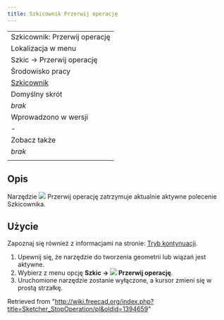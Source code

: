 ```yaml
---
title: Szkicownik Przerwij operację
---
```

|  |
| --- |
| Szkicownik: Przerwij operację |
| Lokalizacja w menu |
| Szkic → Przerwij operację |
| Środowisko pracy |
| [Szkicownik](/Sketcher_Workbench/pl "Sketcher Workbench/pl") |
| Domyślny skrót |
| *brak* |
| Wprowadzono w wersji |
| - |
| Zobacz także |
| *brak* |
|  |

## Opis

Narzędzie ![](/images/Sketcher_StopOperation.svg) Przerwij operację zatrzymuje aktualnie aktywne polecenie Szkicownika.

## Użycie

Zapoznaj się również z informacjami na stronie: [Tryb kontynuacji](/Sketcher_Workbench/pl#Kreślenie_tradycyjne "Sketcher Workbench/pl").

1. Upewnij się, że narzędzie do tworzenia geometrii lub wiązań jest aktywne.
2. Wybierz z menu opcję **Szkic → ![](/images/Sketcher_StopOperation.svg) Przerwij operację**.
3. Uruchomione narzędzie zostanie wyłączone, a kursor zmieni się w prostą strzałkę.

Retrieved from "<http://wiki.freecad.org/index.php?title=Sketcher_StopOperation/pl&oldid=1394659>"